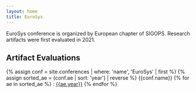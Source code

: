 ```yaml
---
layout: home
title: EuroSys
---
```


EuroSys conference is organized by European chapter of SIGOPS. Research artifacts were first
evaluated in 2021.

## Artifact Evaluations

{% assign conf = site.conferences | where: 'name', 'EuroSys' | first %}
{% assign sorted_ae = (conf.ae | sort: 'year') | reverse %}
{{conf.name}} {% for ae in sorted_ae %}
: [{{ae.year}}]({{ae.location}})
{% endfor %}
